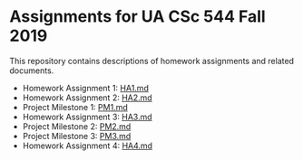 # Assignments for UA CSc 544 Fall 2019

This repository contains descriptions of homework assignments and related documents.

- Homework Assignment 1: [HA1.md](HA1.md)
- Homework Assignment 2: [HA2.md](HA2.md)
- Project Milestone 1: [PM1.md](PM1.md)
- Homework Assignment 3: [HA3.md](HA3.md)
- Project Milestone 2: [PM2.md](PM2.md)
- Project Milestone 3: [PM3.md](PM3.md)
- Homework Assignment 4: [HA4.md](HA4.md)
